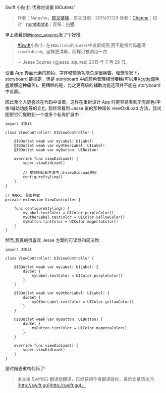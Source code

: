 Swift 小贴士: 优雅地设置 IBOutlets"

> 作者：Natasha，[原文链接](http://natashatherobot.com/ios-a-beautiful-way-of-styling-iboutlets-in-swift/)，原文日期：2015/07/29
> 译者：[Channe](undefined)；校对：[numbbbbb](http://numbbbbb.com/)；定稿：[小锅](http://www.swiftyper.com)
  







早上我看到[@jesse_squires](https://twitter.com/jesse_squires/)发了个好推:

> [#Swift](https://twitter.com/hashtag/Swift?src=hash)小贴士: 在`IBOutlets`的`didSet`中设置视图,而不是将代码塞满`viewDidLoad`。这样更清晰，同样只被调用一次.
>
> -- Jesse Squires (@jesse_squires) 2015 年 7 月 29 日。

设置 App 界面元素的颜色、字体和辅助功能总是很痛苦。理想情况下，storyboard 能搞定，但是 storyboard 中的颜色管理相当糟糕(可以用[Xcode调色板](http://natashatherobot.com/xcode-color-palette/)缓解这种痛苦)。更糟糕的是，比之更高级的辅助功能选项并不能在 storyboard 中设置。

因此我个人更喜欢在代码中设置，这样在重新设计 App 时更容易看到所有颜色/字体/辅助功能等的变化. 我经常看到 Jesse 说的那种超长 viewDidLoad 方法，我试图把它们提取到一个或多个私有扩展中：

    
    import UIKit
    
    class ViewController: UIViewController {
    
        @IBOutlet weak var myLabel: UILabel!
        @IBOutlet weak var myOtherLabel: UILabel!
        @IBOutlet weak var myButton: UIButton!
        
        override func viewDidLoad() {
            super.viewDidLoad()
            
            // 提取到私有方法中,让viewDidLoad更短
            configureStyling()
        }
    }
    
    // MARK: 界面样式
    private extension ViewController {
        
        func configureStyling() {
            myLabel.textColor = UIColor.purpleColor()
            myOtherLabel.textColor = UIColor.yellowColor()
            myButton.tintColor = UIColor.magentaColor()
        }
    }

然而,我真的很喜欢 Jesse 方案的可读性和简洁性:

    
    import UIKit
    
    class ViewController: UIViewController {
    
        @IBOutlet weak var myLabel: UILabel! {
            didSet {
                myLabel.textColor = UIColor.purpleColor()
            }
        }
        
        @IBOutlet weak var myOtherLabel: UILabel! {
            didSet {
                myOtherLabel.textColor = UIColor.yellowColor()
            }
        }
        
        @IBOutlet weak var myButton: UIButton! {
            didSet {
                myButton.tintColor = UIColor.magentaColor()
            }
        }
        
        override func viewDidLoad() {
            super.viewDidLoad()
        }
    }

是时候去重构代码了!

> 本文由 SwiftGG 翻译组翻译，已经获得作者翻译授权，最新文章请访问 [http://swift.gg](http://swift.gg)。